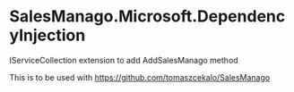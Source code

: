 # SalesManago.Microsoft.DependencyInjection
IServiceCollection extension to add AddSalesManago method

This is to be used with https://github.com/tomaszcekalo/SalesManago 

